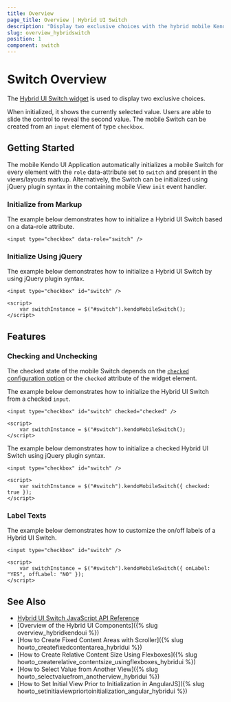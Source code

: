 ```yaml
---
title: Overview
page_title: Overview | Hybrid UI Switch
description: "Display two exclusive choices with the hybrid mobile Kendo UI Switch widget, check and uncheck, and tailor on and off its labels."
slug: overview_hybridswitch
position: 1
component: switch
---
```


# Switch Overview

The [Hybrid UI Switch widget](https://demos.telerik.com/kendo-ui/m/index#switch/mobile) is used to display two exclusive choices.

When initialized, it shows the currently selected value. Users are able to slide the control to reveal the second value. The mobile Switch can be created from an `input` element of type `checkbox`.

## Getting Started

The mobile Kendo UI Application automatically initializes a mobile Switch for every element with the `role` data-attribute set to `switch` and present in the views/layouts markup. Alternatively, the Switch can be initialized using jQuery plugin syntax in the containing mobile View `init` event handler.

### Initialize from Markup

The example below demonstrates how to initialize a Hybrid UI Switch based on a data-role attribute.



    <input type="checkbox" data-role="switch" />

### Initialize Using jQuery

The example below demonstrates how to initialize a Hybrid UI Switch by using jQuery plugin syntax.



    <input type="checkbox" id="switch" />

    <script>
        var switchInstance = $("#switch").kendoMobileSwitch();
    </script>

## Features

### Checking and Unchecking

The checked state of the mobile Switch depends on the [`checked` configuration option](/api/mobile/switch#checked) or the `checked` attribute of the widget element.

The example below demonstrates how to initialize the Hybrid UI Switch from a checked `input`.



    <input type="checkbox" id="switch" checked="checked" />

    <script>
        var switchInstance = $("#switch").kendoMobileSwitch();
    </script>

The example below demonstrates how to initialize a checked Hybrid UI Switch using jQuery plugin syntax.



    <input type="checkbox" id="switch" />

    <script>
        var switchInstance = $("#switch").kendoMobileSwitch({ checked: true });
    </script>

### Label Texts

The example below demonstrates how to customize the on/off labels of a Hybrid UI Switch.



    <input type="checkbox" id="switch" />

    <script>
        var switchInstance = $("#switch").kendoMobileSwitch({ onLabel: "YES", offLabel: "NO" });
    </script>

## See Also

* [Hybrid UI Switch JavaScript API Reference](/api/javascript/mobile/ui/switch)
* [Overview of the Hybrid UI Components]({% slug overview_hybridkendoui %})
* [How to Create Fixed Content Areas with Scroller]({% slug howto_createfixedcontentarea_hybridui %})
* [How to Create Relative Content Size Using Flexboxes]({% slug howto_createrelative_contentsize_usingflexboxes_hybridui %})
* [How to Select Value from Another View]({% slug howto_selectvaluefrom_anotherview_hybridui %})
* [How to Set Initial View Prior to Initialization in AngularJS]({% slug howto_setinitiaviewpriortoinitialization_angular_hybridui %})

